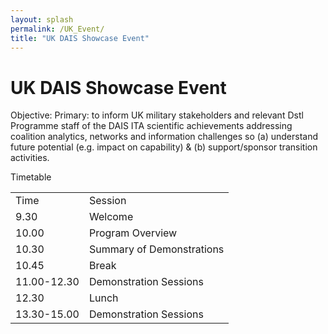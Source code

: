 ```yaml
---
layout: splash
permalink: /UK_Event/
title: "UK DAIS Showcase Event"
---
```


# UK DAIS Showcase Event

Objective:
Primary:  to inform UK military stakeholders and relevant Dstl Programme staff of the DAIS ITA scientific achievements addressing coalition analytics, networks and information challenges so (a) understand future potential (e.g. impact on capability) & (b) support/sponsor transition activities. 

Timetable

<table>
  <tbody>
    <tr>
      <td>Time</td>
      <td>Session</td>
    </tr>
    <tr>
      <td>9.30</td>
      <td>Welcome</td>
    </tr>
    <tr>
      <td>10.00</td>
      <td>Program Overview</td>
    </tr>
    <tr>
      <td>10.30</td>
      <td>Summary of Demonstrations</td>
    </tr>
    <tr>
      <td>10.45</td>
      <td>Break</td>
    </tr>
    <tr>
      <td>11.00-12.30</td>
      <td>Demonstration Sessions</td>
    </tr>
    <tr>
      <td>12.30</td>
      <td>Lunch</td>
    </tr>
    <tr>
      <td>13.30-15.00</td>
      <td>Demonstration Sessions</td>
    </tr>
  </tbody>
</table>

